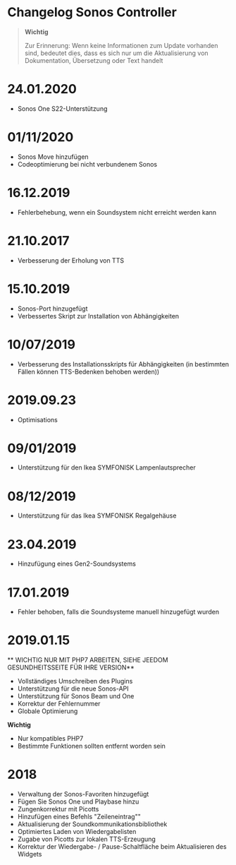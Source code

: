 # Changelog Sonos Controller

>**Wichtig**
>
>Zur Erinnerung: Wenn keine Informationen zum Update vorhanden sind, bedeutet dies, dass es sich nur um die Aktualisierung von Dokumentation, Übersetzung oder Text handelt

# 24.01.2020

- Sonos One S22-Unterstützung

# 01/11/2020

- Sonos Move hinzufügen
- Codeoptimierung bei nicht verbundenem Sonos

# 16.12.2019

- Fehlerbehebung, wenn ein Soundsystem nicht erreicht werden kann

# 21.10.2017

- Verbesserung der Erholung von TTS

# 15.10.2019

- Sonos-Port hinzugefügt
- Verbessertes Skript zur Installation von Abhängigkeiten

# 10/07/2019

- Verbesserung des Installationsskripts für Abhängigkeiten (in bestimmten Fällen können TTS-Bedenken behoben werden))

# 2019.09.23

- Optimisations

# 09/01/2019

- Unterstützung für den Ikea SYMFONISK Lampenlautsprecher

# 08/12/2019

- Unterstützung für das Ikea SYMFONISK Regalgehäuse

# 23.04.2019

- Hinzufügung eines Gen2-Soundsystems

# 17.01.2019

- Fehler behoben, falls die Soundsysteme manuell hinzugefügt wurden

# 2019.01.15

** WICHTIG NUR MIT PHP7 ARBEITEN, SIEHE JEEDOM GESUNDHEITSSEITE FÜR IHRE VERSION**

- Vollständiges Umschreiben des Plugins
- Unterstützung für die neue Sonos-API
- Unterstützung für Sonos Beam und One
- Korrektur der Fehlernummer
- Globale Optimierung

**Wichtig**
- Nur kompatibles PHP7
- Bestimmte Funktionen sollten entfernt worden sein


# 2018

- 	Verwaltung der Sonos-Favoriten hinzugefügt
-   Fügen Sie Sonos One und Playbase hinzu
-   Zungenkorrektur mit Picotts
-   Hinzufügen eines Befehls "Zeileneintrag""
-   Aktualisierung der Soundkommunikationsbibliothek
-   Optimiertes Laden von Wiedergabelisten
-   Zugabe von Picotts zur lokalen TTS-Erzeugung
-   Korrektur der Wiedergabe- / Pause-Schaltfläche beim Aktualisieren des Widgets
